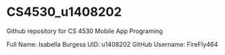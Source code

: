 # CS4530_u1408202
Github repository for CS 4530 Mobile App Programing

Full Name: Isabella Burgess
UID: u1408202
GitHub Username: FireFly464
